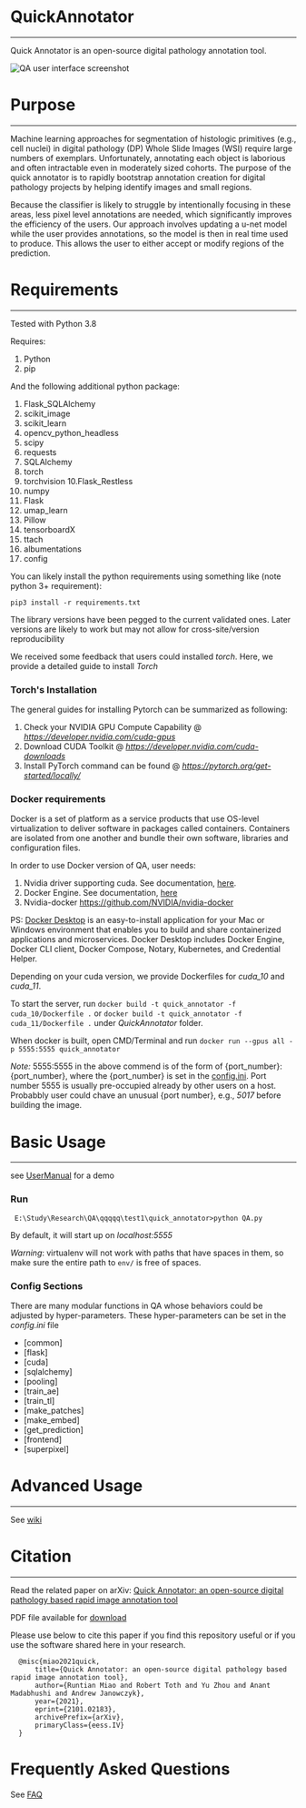 # QuickAnnotator
---
Quick Annotator is an open-source digital pathology annotation tool.

![QA user interface screenshot](https://github.com/choosehappy/QuickAnnotator/wiki/images/Annotation_Page_LayerSwitch.gif)

# Purpose
---
Machine learning approaches for segmentation of histologic primitives (e.g., cell nuclei) in digital 
pathology (DP) Whole Slide Images (WSI) require large numbers of exemplars. Unfortunately, annotating 
each object is laborious and often intractable even in moderately sized cohorts. 
The purpose of the quick annotator is to rapidly bootstrap annotation creation for digital
pathology projects by helping identify images and small regions.

Because the classifier is likely to struggle by intentionally focusing in these areas, 
less pixel level annotations are needed, which significantly improves the efficiency of the users.
Our approach involves updating a u-net model while the user provides annotations, so the model is
then in real time used to produce. This allows the user to either accept or modify regions of the 
prediction.

# Requirements
---
Tested with Python 3.8

Requires:
1. Python 
2. pip

And the following additional python package:
1. Flask_SQLAlchemy
2. scikit_image
3. scikit_learn
4. opencv_python_headless
5. scipy
6. requests
7. SQLAlchemy
8. torch
9. torchvision
10.Flask_Restless
11. numpy
12. Flask
13. umap_learn
14. Pillow
15. tensorboardX
16. ttach
17. albumentations
18. config

You can likely install the python requirements using something like (note python 3+ requirement):
```
pip3 install -r requirements.txt
```
The library versions have been pegged to the current validated ones. 
Later versions are likely to work but may not allow for cross-site/version reproducibility

We received some feedback that users could installed *torch*. Here, we provide a detailed guide to install
*Torch*
### Torch's Installation
The general guides for installing Pytorch can be summarized as following:
1. Check your NVIDIA GPU Compute Capability @ *https://developer.nvidia.com/cuda-gpus* 
2. Download CUDA Toolkit @ *https://developer.nvidia.com/cuda-downloads* 
3. Install PyTorch command can be found @ *https://pytorch.org/get-started/locally/* 

### Docker requirements
Docker is a set of platform as a service products that use OS-level virtualization to deliver software in packages called containers. Containers are isolated from one another and bundle their own software, libraries and configuration files.

In order to use Docker version of QA, user needs:
1. Nvidia driver supporting cuda. See documentation, [here](https://docs.nvidia.com/deploy/cuda-compatibility/index.html).
2. Docker Engine. See documentation, [here](https://docs.docker.com/engine/install/)
3. Nvidia-docker https://github.com/NVIDIA/nvidia-docker

PS: [Docker Desktop](https://github.com/choosehappy/QuickAnnotator/wiki/Frequently-Asked-Questions#how-to-install-docker-desktop) is an easy-to-install application for your Mac or Windows environment that enables you to build and share containerized applications and microservices. Docker Desktop includes Docker Engine, Docker CLI client, Docker Compose, Notary, Kubernetes, and Credential Helper.

Depending on your cuda version, we provide Dockerfiles for *cuda_10* and *cuda_11*.

To start the server, run `docker build -t quick_annotator -f cuda_10/Dockerfile .` or `docker build -t quick_annotator -f cuda_11/Dockerfile .` under *QuickAnnotator* folder.

When docker is built, open CMD/Terminal and run `docker run --gpus all -p 5555:5555 quick_annotator`

*Note:* 5555:5555 in the above commend is of the form of {port_number}:{port_number}, where the {port_number} is set in the [config.ini](https://github.com/choosehappy/QuickAnnotator/blob/main/config/config.ini#L6). Port number 5555 is usually pre-occupied already by other users on a host. Probabbly user could chave an unusual {port number}, e.g., *5017* before building the image.

# Basic Usage
---
see [UserManual](https://github.com/choosehappy/QuickAnnotator/wiki/User-Manual) for a demo
### Run
```
 E:\Study\Research\QA\qqqqq\test1\quick_annotator>python QA.py
```
By default, it will start up on *localhost:5555*

*Warning*: virtualenv will not work with paths that have spaces in them, so make sure the entire path to `env/` is free of spaces.
### Config Sections
There are many modular functions in QA whose behaviors could be adjusted by hyper-parameters. These hyper-parameters can 
be set in the *config.ini* file
- [common]
- [flask]
- [cuda]
- [sqlalchemy]
- [pooling]
- [train_ae]
- [train_tl]
- [make_patches]
- [make_embed]
- [get_prediction]
- [frontend]
- [superpixel]


# Advanced Usage
---
See [wiki](https://github.com/choosehappy/QuickAnnotator/wiki)

# Citation
---
Read the related paper on arXiv: [Quick Annotator: an open-source digital pathology based rapid image annotation tool](https://arxiv.org/abs/2101.02183)

PDF file available for [download](https://arxiv.org/ftp/arxiv/papers/2101/2101.02183.pdf)

Please use below to cite this paper if you find this repository useful or if you use the software shared here in your research.
```
  @misc{miao2021quick,
      title={Quick Annotator: an open-source digital pathology based rapid image annotation tool}, 
      author={Runtian Miao and Robert Toth and Yu Zhou and Anant Madabhushi and Andrew Janowczyk},
      year={2021},
      eprint={2101.02183},
      archivePrefix={arXiv},
      primaryClass={eess.IV}
  }
```
# Frequently Asked Questions
See [FAQ](https://github.com/choosehappy/QuickAnnotator/wiki/Frequently-Asked-Questions)




